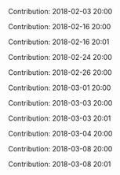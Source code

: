 Contribution: 2018-02-03 20:00

Contribution: 2018-02-16 20:00

Contribution: 2018-02-16 20:01

Contribution: 2018-02-24 20:00

Contribution: 2018-02-26 20:00

Contribution: 2018-03-01 20:00

Contribution: 2018-03-03 20:00

Contribution: 2018-03-03 20:01

Contribution: 2018-03-04 20:00

Contribution: 2018-03-08 20:00

Contribution: 2018-03-08 20:01


